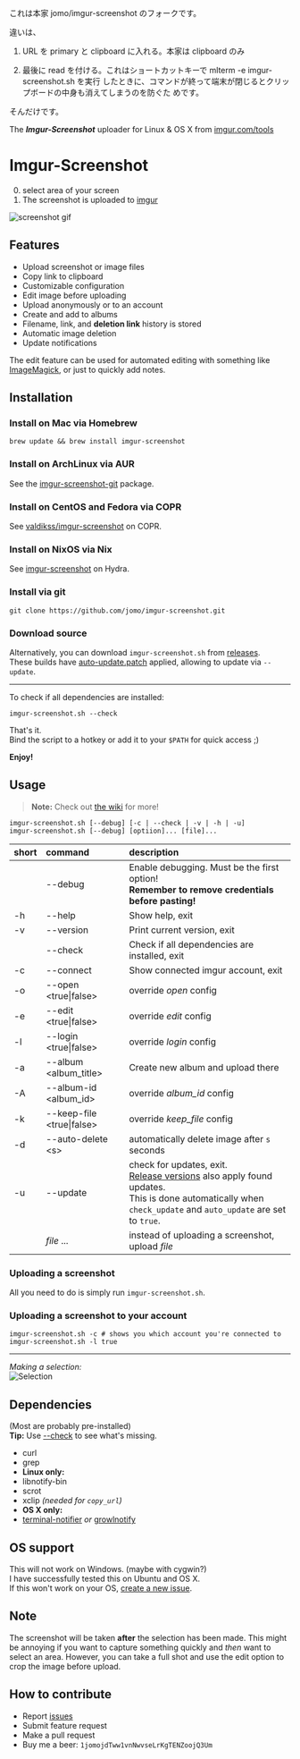 これは本家 jomo/imgur-screenshot のフォークです。

違いは、

1. URL を primary と clipboard に入れる。本家は clipboard のみ

2. 最後に read を付ける。これはショートカットキーで mlterm -e imgur-screenshot.sh を実行
	 したときに、コマンドが終って端末が閉じるとクリップボードの中身も消えてしまうのを防ぐた
	 めです。


そんだけです。

The _**Imgur-Screenshot**_ uploader for Linux & OS X from [imgur.com/tools](https://imgur.com/tools)<br>

# Imgur-Screenshot

0. select area of your screen
0. The screenshot is uploaded to [imgur](https://imgur.com)

![screenshot gif](https://i.imgur.com/ozAFCyW.gif)


Features
----
* Upload screenshot or image files
* Copy link to clipboard
* Customizable configuration
* Edit image before uploading
* Upload anonymously or to an account
* Create and add to albums
* Filename, link, and **deletion link** history is stored
* Automatic image deletion
* Update notifications

The edit feature can be used for automated editing with something like [ImageMagick](http://www.imagemagick.org/script/index.php), or just to quickly add notes.

Installation
----

### Install on Mac via Homebrew

```shell
brew update && brew install imgur-screenshot
```

### Install on ArchLinux via AUR

See the [imgur-screenshot-git](https://aur.archlinux.org/packages/imgur-screenshot-git/) package.

### Install on CentOS and Fedora via COPR

See [valdikss/imgur-screenshot](https://copr.fedorainfracloud.org/coprs/valdikss/imgur-screenshot/) on COPR.

### Install on NixOS via Nix

See [imgur-screenshot](http://hydra.nixos.org/search?query=imgur-screenshot) on Hydra.

### Install via git

```shell
git clone https://github.com/jomo/imgur-screenshot.git
```

### Download source

Alternatively, you can download `imgur-screenshot.sh` from [releases](https://github.com/jomo/imgur-screenshot/releases).  
These builds have [auto-update.patch](auto-update.patch) applied, allowing to update via `--update`.

---

To check if all dependencies are installed:

```shell
imgur-screenshot.sh --check
```

That's it.  
Bind the script to a hotkey or add it to your `$PATH` for quick access ;)

**Enjoy!**

Usage
----

> **Note:** Check out [the wiki](https://github.com/jomo/imgur-screenshot/wiki) for more!

```shell
imgur-screenshot.sh [--debug] [-c | --check | -v | -h | -u]
imgur-screenshot.sh [--debug] [optiion]... [file]...
```

| short | command                   | description                                                                                                                                                                                                        |
| :---- | :------------------------ | :---------------------------------------------------------------------------------------------------------------                                                                                                   |
|       | --debug                   | Enable debugging. Must be the first option!<br>**Remember to remove credentials before pasting!**                                                                                                                  |
| -h    | --help                    | Show help, exit                                                                                                                                                                                                    |
| -v    | --version                 | Print current version, exit                                                                                                                                                                                        |
|       | --check                   | Check if all dependencies are installed, exit                                                                                                                                                                      |
| -c    | --connect                 | Show connected imgur account, exit                                                                                                                                                                                 |
| -o    | --open <true\|false>      | override *open* config                                                                                                                                                                                             |
| -e    | --edit <true\|false>      | override *edit* config                                                                                                                                                                                             |
| -l    | --login <true\|false>     | override *login* config                                                                                                                                                                                            |
| -a    | --album \<album_title\>   | Create new album and upload there                                                                                                                                                                                  |
| -A    | --album-id \<album_id\>   | override *album_id* config                                                                                                                                                                                         |
| -k    | --keep-file <true\|false> | override *keep_file* config                                                                                                                                                                                        |
| -d    | --auto-delete \<s\>       | automatically delete image after `s` seconds                                                                                                                                                                       |
| -u    | --update                  | check for updates, exit.<br>[Release versions](https://github.com/jomo/imgur-screenshot/releases) also apply found updates.<br>This is done automatically when `check_update` and `auto_update` are set to `true`. |
|       | *file* ...                | instead of uploading a screenshot, upload *file*                                                                                                                                                                   |

### Uploading a screenshot

All you need to do is simply run `imgur-screenshot.sh`.

### Uploading a screenshot to your account

```shell
imgur-screenshot.sh -c # shows you which account you're connected to
imgur-screenshot.sh -l true
```

---

_Making a selection:_<br>
![Selection](https://i.imgur.com/3G7BmdV.png)<br>


Dependencies
----

(Most are probably pre-installed)<br>
**Tip:** Use [--check](#Installation) to see what's missing.

* curl
* grep
* **Linux only:**
* libnotify-bin
* scrot
* xclip <i>(needed for `copy_url`)</i>
* **OS X only:**
* [terminal-notifier](https://github.com/julienXX/terminal-notifier) *or* [growlnotify](http://growl.info/downloads#generaldownloads)


OS support
----

This will not work on Windows. (maybe with cygwin?)<br>
I have successfully tested this on Ubuntu and OS X.<br>
If this won't work on your OS, [create a new issue](https://github.com/jomo/imgur-screenshot/issues/new?title=add+support+for+_______&body=required+steps+to+make+it+work+on+______:).


Note
----

The screenshot will be taken **after** the selection has been made. This might be annoying if you want to capture something quickly and _then_ want to select an area.
However, you can take a full shot and use the edit option to crop the image before upload.


How to contribute
----

* Report [issues](https://github.com/jomo/imgur-screenshot/issues)
* Submit feature request
* Make a pull request
* Buy me a beer: `1jomojdTww1vnNwvseLrKgTENZoojQ3Um`
